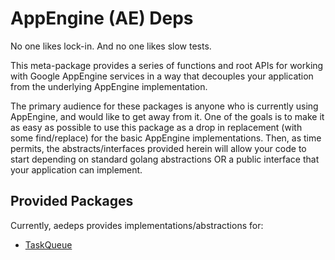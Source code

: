 # AppEngine (AE) Deps

No one likes lock-in. And no one likes slow tests.

This meta-package provides a series of functions and root APIs for working
with Google AppEngine services in a way that decouples your application from
the underlying AppEngine implementation.

The primary audience for these packages is anyone who is currently using
AppEngine, and would like to get away from it. One of the goals is to make it as
easy as possible to use this package as a drop in replacement (with some
find/replace) for the basic AppEngine implementations. Then, as time permits,
the abstracts/interfaces provided herein will allow your code to start depending
on standard golang abstractions OR a public interface that your application can
implement.

## Provided Packages

Currently, aedeps provides implementations/abstractions for:

* [TaskQueue](https://godoc.org/google.golang.org/appengine/taskqueue)
